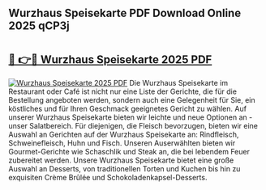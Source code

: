 ## Wurzhaus Speisekarte PDF Download Online 2025 qCP3j

# <h2><a href="http://gc9zo5.nevu.top/?p=Wurzhaus+Speisekarte">🔗 👉🔴 Wurzhaus Speisekarte 2025 PDF</a></h2>

[![Wurzhaus Speisekarte 2025 PDF](https://i.imgur.com/dBaPXMq.png)](http://gc9zo5.nevu.top/?p=Wurzhaus+Speisekarte)
Die Wurzhaus Speisekarte im Restaurant oder Café ist nicht nur eine Liste der Gerichte, die für die Bestellung angeboten werden, sondern auch eine Gelegenheit für Sie, ein köstliches und für Ihren Geschmack geeignetes Gericht zu wählen. Auf unserer Wurzhaus Speisekarte bieten wir leichte und neue Optionen an - unser Salatbereich. Für diejenigen, die Fleisch bevorzugen, bieten wir eine Auswahl an Gerichten auf der Wurzhaus Speisekarte an: Rindfleisch, Schweinefleisch, Huhn und Fisch. Unseren Auserwählten bieten wir Gourmet-Gerichte wie Schaschlik und Steak an, die bei lebendem Feuer zubereitet werden. Unsere Wurzhaus Speisekarte bietet eine große Auswahl an Desserts, von traditionellen Torten und Kuchen bis hin zu exquisiten Crème Brûlée und Schokoladenkapsel-Desserts.
